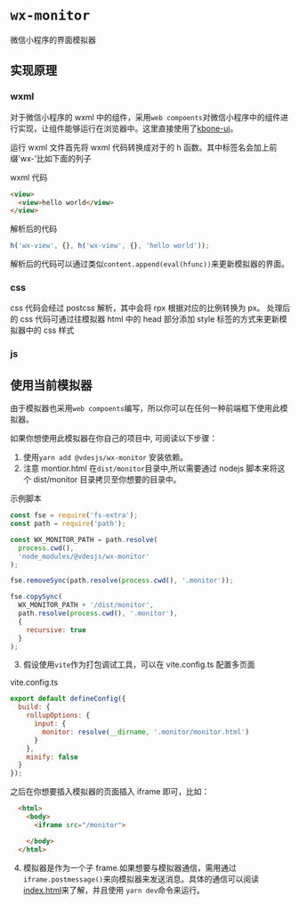# `wx-monitor`

微信小程序的界面模拟器

## 实现原理

### wxml

对于微信小程序的 wxml 中的组件，采用`web compoents`对微信小程序中的组件进行实现，让组件能够运行在浏览器中。这里直接使用了[kbone-ui](https://github.com/Tencent/kbone/tree/develop/packages/kbone-ui)。

运行 wxml 文件首先将 wxml 代码转换成对于的 h 函数。其中标签名会加上前缀'wx-'比如下面的列子

wxml 代码

```html
<view>
  <view>hello world</view>
</view>
```

解析后的代码

```javascript
h('wx-view', {}, h('wx-view', {}, 'hello world'));
```

解析后的代码可以通过类似`content.append(eval(hfunc))`来更新模拟器的界面。

### css

css 代码会经过 postcss 解析，其中会将 rpx 根据对应的比例转换为 px。
处理后的 css 代码可通过往模拟器 html 中的 head 部分添加 style 标签的方式来更新模拟器中的 css 样式

### js

## 使用当前模拟器

由于模拟器也采用`web compoents`编写，所以你可以在任何一种前端框下使用此模拟器。

如果你想使用此模拟器在你自己的项目中, 可阅读以下步骤：
1. 使用`yarn add @vdesjs/wx-monitor` 安装依赖。
2. 注意 montior.html 在`dist/monitor`目录中,所以需要通过 nodejs 脚本来将这个 dist/monitor 目录拷贝至你想要的目录中。

示例脚本

```js
const fse = require('fs-extra');
const path = require('path');

const WX_MONITOR_PATH = path.resolve(
  process.cwd(),
  'node_modules/@vdesjs/wx-monitor'
);

fse.removeSync(path.resolve(process.cwd(), '.monitor'));

fse.copySync(
  WX_MONITOR_PATH + '/dist/monitor',
  path.resolve(process.cwd(), '.monitor'),
  {
    recursive: true
  }
);
```

3. 假设使用`vite`作为打包调试工具，可以在 vite.config.ts 配置多页面

vite.config.ts

```js
export default defineConfig({
  build: {
    rollupOptions: {
      input: {
        monitor: resolve(__dirname, '.monitor/monitor.html')
      }
    },
    minify: false
  }
});
```

之后在你想要插入模拟器的页面插入 iframe 即可，比如：

```html
  <html>
    <body>
      <iframe src="/monitor">

    </body>
  </html>

```

4. 模拟器是作为一个子 frame.如果想要与模拟器通信，需用通过`iframe.postmessage()`来向模拟器来发送消息。具体的通信可以阅读[index.html](./index.html)来了解，并且使用 `yarn dev`命令来运行。
